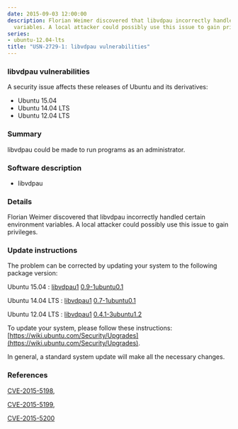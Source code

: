 ```yaml
---
date: 2015-09-03 12:00:00
description: Florian Weimer discovered that libvdpau incorrectly handled certain environment
  variables. A local attacker could possibly use this issue to gain privileges.
series:
- ubuntu-12.04-lts
title: "USN-2729-1: libvdpau vulnerabilities"
---
```



### libvdpau vulnerabilities

A security issue affects these releases of Ubuntu and its derivatives:

* Ubuntu 15.04
* Ubuntu 14.04 LTS
* Ubuntu 12.04 LTS

### Summary

libvdpau could be made to run programs as an administrator. 

### Software description

* libvdpau 

### Details

Florian Weimer discovered that libvdpau incorrectly handled certain environment variables. A local attacker could possibly use this issue to gain privileges. 

### Update instructions

The problem can be corrected by updating your system to the following package version:

Ubuntu 15.04
 : [libvdpau1](https://launchpad.net/ubuntu/+source/libvdpau) <span> [0.9-1ubuntu0.1](https://launchpad.net/ubuntu/+source/libvdpau/0.9-1ubuntu0.1) </span> 

Ubuntu 14.04 LTS
 : [libvdpau1](https://launchpad.net/ubuntu/+source/libvdpau) <span> [0.7-1ubuntu0.1](https://launchpad.net/ubuntu/+source/libvdpau/0.7-1ubuntu0.1) </span> 

Ubuntu 12.04 LTS
 : [libvdpau1](https://launchpad.net/ubuntu/+source/libvdpau) <span> [0.4.1-3ubuntu1.2](https://launchpad.net/ubuntu/+source/libvdpau/0.4.1-3ubuntu1.2) </span> 

To update your system, please follow these instructions: [https://wiki.ubuntu.com/Security/Upgrades](https://wiki.ubuntu.com/Security/Upgrades).

In general, a standard system update will make all the necessary changes. 

### References

 
 [CVE-2015-5198](http://people.ubuntu.com/~ubuntu-security/cve/CVE-2015-5198), 

 [CVE-2015-5199](http://people.ubuntu.com/~ubuntu-security/cve/CVE-2015-5199), 

 [CVE-2015-5200](http://people.ubuntu.com/~ubuntu-security/cve/CVE-2015-5200)